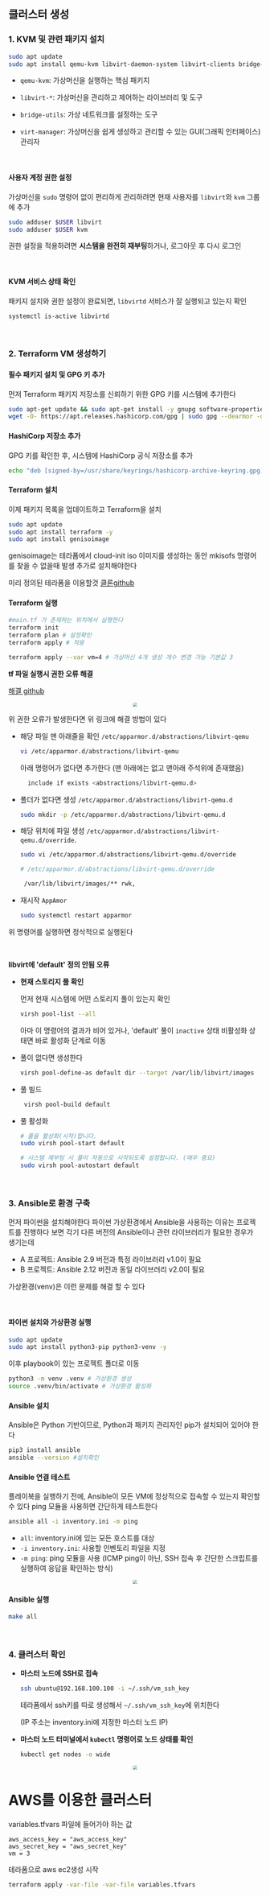 ## 클러스터 생성

### 1. KVM 및 관련 패키지 설치

``` bash
sudo apt update
sudo apt install qemu-kvm libvirt-daemon-system libvirt-clients bridge-utils virt-manager -y
```

- `qemu-kvm`: 가상머신을 실행하는 핵심 패키지

- `libvirt-*`: 가상머신을 관리하고 제어하는 라이브러리 및 도구

- `bridge-utils`: 가상 네트워크를 설정하는 도구

- `virt-manager`: 가상머신을 쉽게 생성하고 관리할 수 있는 GUI(그래픽 인터페이스) 관리자

&nbsp;

#### 사용자 계정 권한 설정

가상머신을 `sudo` 명령어 없이 편리하게 관리하려면 현재 사용자를 `libvirt`와 `kvm` 그룹에 추가

``` bash
sudo adduser $USER libvirt
sudo adduser $USER kvm
```

권한 설정을 적용하려면 **시스템을 완전히 재부팅**하거나, 로그아웃 후 다시 로그인

&nbsp;

#### KVM 서비스 상태 확인

패키지 설치와 권한 설정이 완료되면, `libvirtd` 서비스가 잘 실행되고 있는지 확인

```bash
systemctl is-active libvirtd
```

&nbsp;

### 2. Terraform VM 생성하기

#### **필수 패키지 설치 및 GPG 키 추가**

먼저 Terraform 패키지 저장소를 신뢰하기 위한 GPG 키를 시스템에 추가한다

``` bash
sudo apt-get update && sudo apt-get install -y gnupg software-properties-common
wget -O- https://apt.releases.hashicorp.com/gpg | sudo gpg --dearmor -o /usr/share/keyrings/hashicorp-archive-keyring.gpg
```

#### **HashiCorp 저장소 추가**

GPG 키를 확인한 후, 시스템에 HashiCorp 공식 저장소를 추가

``` bash
echo "deb [signed-by=/usr/share/keyrings/hashicorp-archive-keyring.gpg] https://apt.releases.hashicorp.com $(lsb_release -cs) main" | sudo tee /etc/apt/sources.list.d/hashicorp.list
```

#### **Terraform 설치**

이제 패키지 목록을 업데이트하고 Terraform을 설치

``` bash
sudo apt update
sudo apt install terraform -y
sudo apt install genisoimage
```

genisoimage는 테라폼에서 cloud-init iso 이미지를 생성하는 동안 mkisofs 명령어를 찾을 수 없을때 발생 추가로 설치해야한다

미리 정의된 테라폼을 이용할것 <a href="https://github.com/leedonggyu1848/make-kube-cluster" target="_blank">클론github</a>

 #### Terraform 실행

``` bash
#main.tf 가 존재하는 위치에서 실행한다
terraform init
terraform plan # 설정확인
terraform apply # 적용

terraform apply --var vm=4 # 가상머신 4개 생성 개수 변경 가능 기본값 3
```

**tf 파일 실행시 권한 오류 해결**

<a href="https://github.com/dmacvicar/terraform-provider-libvirt/issues/1163" target="_blank">해결 github</a>

<center><img src="https://image.minnnningnas.duckdns.org/images/20344d2b-bfbb-48b9-8aea-db2d50c5eee1.webp" style="zoom:50%;"></center>

위 권한 오류가 발생한다면 위 링크에 해결 방법이 있다

- 해당 파일 맨 아래줄을 확인  `/etc/apparmor.d/abstractions/libvirt-qemu`

  ```bash
  vi /etc/apparmor.d/abstractions/libvirt-qemu
  ```

  아래 명령어가 없다면 추가한다 (맨 아래에는 없고 맨아래 주석위에 존재했음)

  ```bash
    include if exists <abstractions/libvirt-qemu.d>
  ```

- 폴더가 없다면 생성 `/etc/apparmor.d/abstractions/libvirt-qemu.d`

  ```bash
  sudo mkdir -p /etc/apparmor.d/abstractions/libvirt-qemu.d
  ```

- 해당 위치에 파일 생성 `/etc/apparmor.d/abstractions/libvirt-qemu.d/override`.

  ```bash
  sudo vi /etc/apparmor.d/abstractions/libvirt-qemu.d/override
  ```

  ```bash
  # /etc/apparmor.d/abstractions/libvirt-qemu.d/override
  
   /var/lib/libvirt/images/** rwk,
  ```

- 재시작 `AppAmor`

  ```bash
  sudo systemctl restart apparmor
  ```

위 명령어를 실행하면 정삭적으로 실행된다

&nbsp;

**libvirt에 'default' 정의 안됨 오류**

- **현재 스토리지 풀 확인**

  먼저 현재 시스템에 어떤 스토리지 풀이 있는지 확인

  ``` bash
  virsh pool-list --all
  ```

  아마 이 명령어의 결과가 비어 있거나, 'default' 풀이 `inactive` 상태 비활성화 상태면 바로 활성화 단계로 이동

- 풀이 없다면 생성한다

  ``` bash
  virsh pool-define-as default dir --target /var/lib/libvirt/images
  ```

- 풀 빌드

  ``` bash
   virsh pool-build default
  ```

- 풀 활성화

  ``` bash
  # 풀을 활성화(시작)합니다.
  sudo virsh pool-start default
  
  # 시스템 재부팅 시 풀이 자동으로 시작되도록 설정합니다. (매우 중요)
  sudo virsh pool-autostart default
  ```

&nbsp;

### 3. Ansible로 환경 구축

먼저 파이썬을 설치해야한다 파이썬 가상환경에서 Ansible을 사용하는 이유는 프로젝트를 진행하다 보면 각기 다른 버전의 Ansible이나 관련 라이브러리가 필요한 경우가 생기는데


   * A 프로젝트: Ansible 2.9 버전과 특정 라이브러리 v1.0이 필요
   * B 프로젝트: Ansible 2.12 버전과 동일 라이브러리 v2.0이 필요

가상환경(venv)은 이런 문제를 해결 할 수 있다

&nbsp;

#### 파이썬 설치와 가상환경 실행

``` bash
sudo apt update
sudo apt install python3-pip python3-venv -y
```

이후 playbook이 있는 프로젝트 폴더로 이동

``` bash
python3 -m venv .venv # 가상환경 생성
source .venv/bin/activate # 가상환경 활성화
```

#### Ansible 설치

Ansible은 Python 기반이므로, Python과 패키지 관리자인 pip가 설치되어 있어야 한다

``` bash
pip3 install ansible
ansible --version #설치확인
```

#### Ansible 연결 테스트

플레이북을 실행하기 전에, Ansible이 모든 VM에 정상적으로 접속할 수 있는지 확인할 수 있다 ping 모듈을 사용하면 간단하게 테스트한다

``` bash
ansible all -i inventory.ini -m ping
```

* `all`: inventory.ini에 있는 모든 호스트를 대상
* `-i inventory.ini`: 사용할 인벤토리 파일을 지정
* `-m ping`: ping 모듈을 사용 (ICMP ping이 아닌, SSH 접속 후 간단한 스크립트를 실행하여 응답을 확인하는 방식)

<center><img src="https://image.minnnningnas.duckdns.org/images/e19a048d-1035-421f-a86c-2133828e8c3e.webp" style="zoom:50%;"></center>

#### Ansible 실행

``` bash
make all
```

&nbsp;

### 4. 클러스터 확인

- **마스터 노드에 SSH로 접속**

  ``` bash
  ssh ubuntu@192.168.100.100 -i ~/.ssh/vm_ssh_key
  ```

  테라폼에서 ssh키를 따로 생성해서 `~/.ssh/vm_ssh_key`에 위치한다

  (IP 주소는 inventory.ini에 지정한 마스터 노드 IP)

- **마스터 노드 터미널에서 `kubectl` 명령어로 노드 상태를 확인**

  ``` bash
  kubectl get nodes -o wide
  ```

<center><img src="https://image.minnnningnas.duckdns.org/images/a347a995-2d7e-4066-aa0a-e8e98e79e6a8.webp" style="zoom:50%;"></center>

# AWS를 이용한 클러스터

variables.tfvars 파일에 들어가야 하는 값
```
aws_access_key = "aws_access_key"
aws_secret_key = "aws_secret_key"
vm = 3
```
테라폼으로 aws ec2생성 시작
```bash
terraform apply -var-file -var-file variables.tfvars
```
